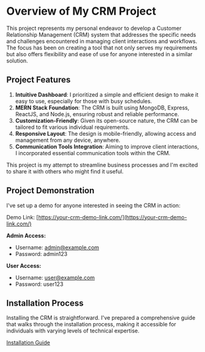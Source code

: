 # Overview of My CRM Project

This project represents my personal endeavor to develop a Customer Relationship Management (CRM) system that addresses the specific needs and challenges encountered in managing client interactions and workflows. The focus has been on creating a tool that not only serves my requirements but also offers flexibility and ease of use for anyone interested in a similar solution.

## **Project Features**

1. **Intuitive Dashboard**: I prioritized a simple and efficient design to make it easy to use, especially for those with busy schedules.
2. **MERN Stack Foundation**: The CRM is built using MongoDB, Express, ReactJS, and Node.js, ensuring robust and reliable performance.
3. **Customization-Friendly**: Given its open-source nature, the CRM can be tailored to fit various individual requirements.
4. **Responsive Layout**: The design is mobile-friendly, allowing access and management from any device, anywhere.
5. **Communication Tools Integration**: Aiming to improve client interactions, I incorporated essential communication tools within the CRM.

This project is my attempt to streamline business processes and I'm excited to share it with others who might find it useful.

## **Project Demonstration**

I've set up a demo for anyone interested in seeing the CRM in action:

Demo Link: [https://your-crm-demo-link.com/](https://your-crm-demo-link.com/)

**Admin Access:**
- Username: admin@example.com
- Password: admin123

**User Access:**
- Username: user@example.com
- Password: user123

## **Installation Process**

Installing the CRM is straightforward. I've prepared a comprehensive guide that walks through the installation process, making it accessible for individuals with varying levels of technical expertise.

[Installation Guide](https://ythe-installation-guide-link.com/)